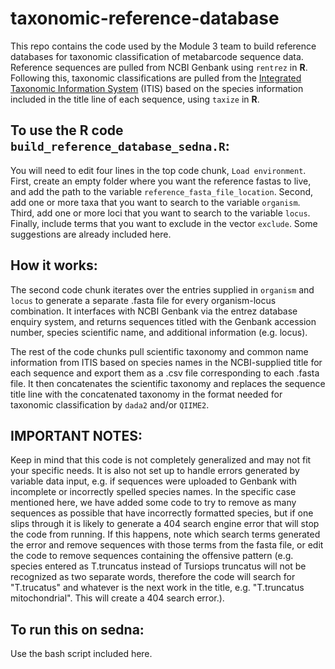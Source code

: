 # taxonomic-reference-database
This repo contains the code used by the Module 3 team to build reference databases for taxonomic classification of metabarcode sequence data. Reference sequences are pulled from NCBI Genbank using `rentrez` in **R**. Following this, taxonomic classifications are pulled from the [Integrated Taxonomic Information System](https://www.itis.gov/) (ITIS) based on the species information included in the title line of each sequence, using `taxize` in **R**. 

## To use the R code `build_reference_database_sedna.R`:

You will need to edit four lines in the top code chunk, `Load environment`. First, create an empty folder where you want the reference fastas to live, and add the path to the variable `reference_fasta_file_location`. Second, add one or more taxa that you want to search to the variable `organism`. Third, add one or more loci that you want to search to the variable `locus`. Finally, include terms that you want to exclude in the vector `exclude`. Some suggestions are already included here.

## How it works:

The second code chunk iterates over the entries supplied in `organism` and `locus` to generate a separate .fasta file for every organism-locus combination. It interfaces with NCBI Genbank via the entrez database enquiry system, and returns sequences titled with the Genbank accession number, species scientific name, and additional information (e.g. locus).

The rest of the code chunks pull scientific taxonomy and common name information from ITIS based on species names in the NCBI-supplied title for each sequence and export them as a .csv file corresponding to each .fasta file. It then concatenates the scientific taxonomy and replaces the sequence title line with the concatenated taxonomy in the format needed for taxonomic classification by `dada2` and/or `QIIME2`. 

## IMPORTANT NOTES:

Keep in mind that this code is not completely generalized and may not fit your specific needs. It is also not set up to handle errors generated by variable data input, e.g. if sequences were uploaded to Genbank with incomplete or incorrectly spelled species names. In the specific case mentioned here, we have added some code to try to remove as many sequences as possible that have incorrectly formatted species, but if one slips through it is likely to generate a 404 search engine error that will stop the code from running. If this happens, note which search terms generated the error and remove sequences with those terms from the fasta file, or edit the code to remove sequences containing the offensive pattern (e.g. species entered as T.truncatus instead of Tursiops truncatus will not be recognized as two separate words, therefore the code will search for "T.trucatus" and whatever is the next work in the title, e.g. "T.truncatus mitochondrial". This will create a 404 search error.).

## To run this on sedna:

Use the bash script included here. 
